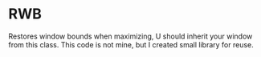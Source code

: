 # RWB
Restores window bounds when maximizing, U should inherit your window from this class. This code is not mine, but I created small library for reuse.
